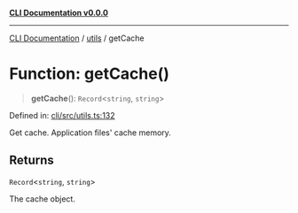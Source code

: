 [**CLI Documentation v0.0.0**](../../README.md)

***

[CLI Documentation](../../modules.md) / [utils](../README.md) / getCache

# Function: getCache()

> **getCache**(): `Record`\<`string`, `string`\>

Defined in: [cli/src/utils.ts:132](https://github.com/stonemjs/cli/blob/f877eea0c25a2644820eb8dfcb0babef674d570d/src/utils.ts#L132)

Get cache.
Application files' cache memory.

## Returns

`Record`\<`string`, `string`\>

The cache object.

